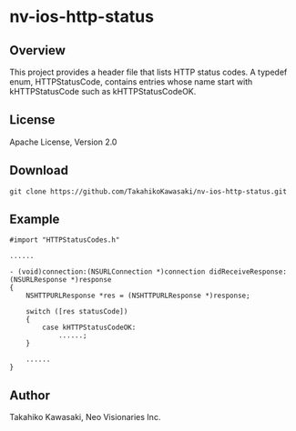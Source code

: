 nv-ios-http-status
==================


Overview
--------

This project provides a header file that lists HTTP status codes.
A typedef enum, HTTPStatusCode, contains entries whose name start
with kHTTPStatusCode such as kHTTPStatusCodeOK.


License
-------

Apache License, Version 2.0


Download
--------

    git clone https://github.com/TakahikoKawasaki/nv-ios-http-status.git


Example
-------

    #import "HTTPStatusCodes.h"

    ......

    - (void)connection:(NSURLConnection *)connection didReceiveResponse:(NSURLResponse *)response
    {
        NSHTTPURLResponse *res = (NSHTTPURLResponse *)response;

        switch ([res statusCode])
        {
            case kHTTPStatusCodeOK:
                ......;
        }

        ......
    }


Author
------

Takahiko Kawasaki, Neo Visionaries Inc.
